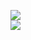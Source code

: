 [![](https://img.shields.io/badge/Made%20With-Github%20Spray-lightgrey.svg?style=for-the-badge&logo=github)](https://github.com/Annihil/github-spray#31699)  
[![](https://i.imgur.com/2DrTn0Z.gif)](https://github.com/Annihil/github-spray)